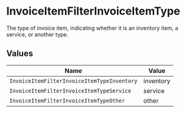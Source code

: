 # InvoiceItemFilterInvoiceItemType

The type of invoice item, indicating whether it is an inventory item, a service, or another type.


## Values

| Name                                        | Value                                       |
| ------------------------------------------- | ------------------------------------------- |
| `InvoiceItemFilterInvoiceItemTypeInventory` | inventory                                   |
| `InvoiceItemFilterInvoiceItemTypeService`   | service                                     |
| `InvoiceItemFilterInvoiceItemTypeOther`     | other                                       |
